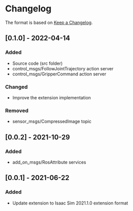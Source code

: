 # Changelog

The format is based on [Keep a Changelog](https://keepachangelog.com/en/1.0.0/).

## [0.1.0] - 2022-04-14
### Added
- Source code (src folder)
- control_msgs/FollowJointTrajectory action server
- control_msgs/GripperCommand action server

### Changed
- Improve the extension implementation

### Removed
- sensor_msgs/CompressedImage topic

## [0.0.2] - 2021-10-29
### Added
- add_on_msgs/RosAttribute services

## [0.0.1] - 2021-06-22
### Added
- Update extension to Isaac Sim 2021.1.0 extension format

